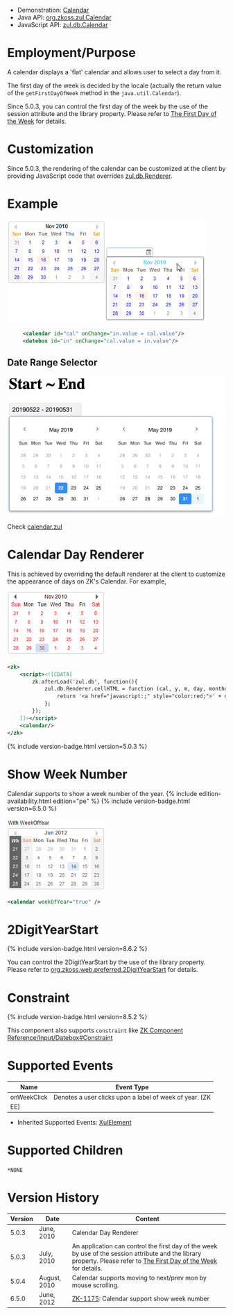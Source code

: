 
- Demonstration:
  [Calendar](http://www.zkoss.org/zkdemo/reporting/simple_calendar)
- Java API: [org.zkoss.zul.Calendar](https://www.zkoss.org/javadoc/latest/zk/org/zkoss/zul/Calendar.html)
- JavaScript API: [zul.db.Calendar](https://www.zkoss.org/javadoc/latest/jsdoc/classes/zul.db.Calendar.html)


# Employment/Purpose

A calendar displays a 'flat' calendar and allows user to select a day
from it.

The first day of the week is decided by the locale (actually the return
value of the `getFirstDayOfWeek` method in the `java.util.Calendar`).

Since 5.0.3, you can control the first day of the week by the use of the
session attribute and the library property. Please refer to [The First Day of the Week]({{site.baseurl}}/zk_dev_ref/internationalization/the_first_day_of_the_week)
for details.

# Customization

Since 5.0.3, the rendering of the calendar can be customized at the
client by providing JavaScript code that overrides
[zul.db.Renderer](https://www.zkoss.org/javadoc/latest/jsdoc/classes/zul.db.Renderer.html).

# Example

![](/zk_component_ref/images/ZKComRef_Calendar_Example.png)

```xml
     <calendar id="cal" onChange="in.value = cal.value"/>
     <datebox id="in" onChange="cal.value = in.value"/>
```

## Date Range Selector

![](/zk_component_ref/images/dateRangeSelector.png)

Check
[calendar.zul](https://github.com/zkoss/zkbooks/blob/master/componentreference/src/main/webapp/input/calendar.zul#L21)

# Calendar Day Renderer

This is achieved by overriding the default renderer at the client to
customize the appearance of days on ZK's Calendar. For example,

![](/zk_component_ref/images/ZKComRef_Calendar_Example2.png)

```xml
<zk>
    <script><![CDATA[
        zk.afterLoad('zul.db', function(){
            zul.db.Renderer.cellHTML = function (cal, y, m, day, monthofs) {
                return '<a href="javascript:;" style="color:red;">' + day + '</a>';
            };
        });
    ]]></script>
    <calendar/>
</zk>
```

{% include version-badge.html version=5.0.3 %}

# Show Week Number

Calendar supports to show a week number of the year. <!--REQUIRED ZK EDITION: PE -->
{% include edition-availability.html edition="pe" %}
{% include version-badge.html version=6.5.0 %}

![](/zk_component_ref/images/ZKComRef_Calendar_Week_Of_Year.PNG)

```xml
<calendar weekOfYear="true" />
```

# 2DigitYearStart

{% include version-badge.html version=8.6.2 %}

You can control the 2DigitYearStart by the use of the library property.
Please refer to [ org.zkoss.web.preferred.2DigitYearStart]({{site.baseurl}}/zk_config_ref/org_zkoss_web_preferred_2digityearstart)
for details.

# Constraint

{% include version-badge.html version=8.5.2 %}

This component also supports `constraint` like [ZK Component Reference/Input/Datebox#Constraint]({{site.baseurl}}/zk_component_ref/datebox#Constraint)

# Supported Events

| Name | Event Type |
|---|---|
| onWeekClick | Denotes a user clicks upon a label of week of year. [ZK
EE] |

- Inherited Supported Events: [ XulElement]({{site.baseurl}}/zk_component_ref/xulelement#Supported_Events)

# Supported Children

`*NONE`



# Version History



| Version | Date         | Content                                                                                                                                                                                                                                                       |
|---------|--------------|---------------------------------------------------------------------------------------------------------------------------------------------------------------------------------------------------------------------------------------------------------------|
| 5.0.3   | June, 2010   | Calendar Day Renderer                                                                                                                                                                                                                                         |
| 5.0.3   | July, 2010   | An application can control the first day of the week by use of the session attribute and the library property. Please refer to [The First Day of the Week]({{site.baseurl}}/zk_dev_ref/internationalization/the_first_day_of_the_week) for details. |
| 5.0.4   | August, 2010 | Calendar supports moving to next/prev mon by mouse scrolling.                                                                                                                                                                                                 |
| 6.5.0   | June, 2012   | [ZK-1175](http://tracker.zkoss.org/browse/ZK-1175): Calendar support show week number                                                                                                                                                                         |


